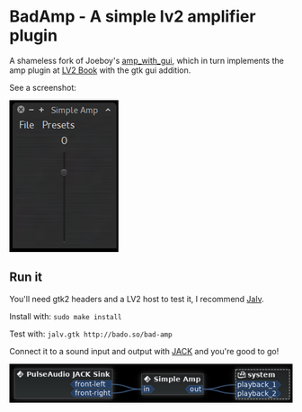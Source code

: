BadAmp - A simple lv2 amplifier plugin
======================================

A shameless fork of Joeboy's
[amp_with_gui](https://github.com/Joeboy/joeboy-lv2-plugins/tree/master/amp_with_gui),
which in turn implements the amp plugin at [LV2 Book](http://lv2plug.in/book/)
with the gtk gui addition.

See a screenshot:

![Screenshot of BadAmp](https://github.com/badosu/BadAmp/raw/master/screenshot.png)

Run it
------

You'll need gtk2 headers and a LV2 host to test it, I recommend
[Jalv](http://drobilla.net/software/jalv/).

Install with: `sudo make install`

Test with:    `jalv.gtk http://bado.so/bad-amp`

Connect it to a sound input and output with [JACK](http://jackaudio.org/) and you're good to go!

![Jack Connection](https://github.com/badosu/BadAmp/raw/master/jack-connection.png)
